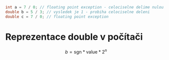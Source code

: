 ```c
int a = 7 / 0; // floating point exception - celociselne delime nulou
double b = 5 / 3; // vysledek je 1 - probiha celociselne deleni
double c = 7 / 0; // floating point exception
```

# Reprezentace double v počítači
$$b = \text{sgn} * \text{value} * 2^n$$
